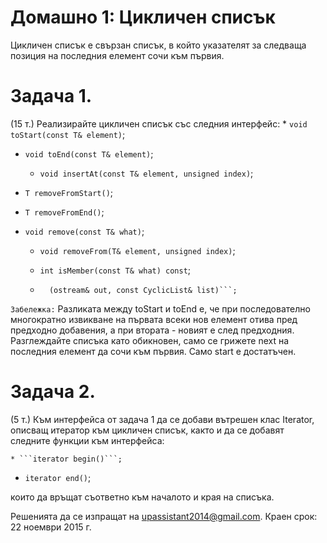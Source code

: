 ﻿# Домашно 1: Цикличен списък


Цикличен списък е свързан списък, в който указателят за следваща
позиция на последния елемент сочи към първия.



# Задача 1.
 (15 т.) Реализирайте цикличен списък със следния интерфейс:
	* ```void toStart(const T& element)```; 
	
* ```void toEnd(const T& element)```;
	* ```void insertAt(const T& element, unsigned index)```;
	
* ```T removeFromStart()```; 
	
* ```Т removeFromEnd()```; 
	
* ```void remove(const T& what)```;
	* ```void removeFrom(T& element, unsigned index)```;
	* ```int isMember(const T& what) const```; 

	* ```friend ostream& operator<<
		(ostream& out, const CyclicList& list)```;
```Забележка:``` Разликата между toStart и toEnd е, че при
последователно многократно извикване на първата всеки нов елемент 
отива пред предходно добавения, а при втората - новият е след 
предходния. Разглеждайте списъка като обикновен, само се грижете 
next на последния елемент да сочи към първия. Само start е 
достатъчен.


# Задача 2.
 (5 т.) Към интерфейса от задача 1 да се добави вътрешен клас 
Iterator, описващ итератор към цикличен списък, както и да се 
добавят следните функции към интерфейса:

	* ```iterator begin()```;
	
* ```iterator end()```;

които да връщат съответно към началото и края на списъка.

Решенията да се изпращат на upassistant2014@gmail.com.
Краен срок: 22 ноември 2015 г.